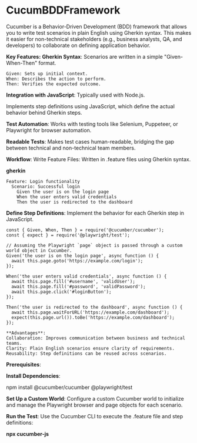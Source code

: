 # CucumBDDFramework
Cucumber is a Behavior-Driven Development (BDD) framework that allows you to write test scenarios in plain English using Gherkin syntax. This makes it easier for non-technical stakeholders (e.g., business analysts, QA, and developers) to collaborate on defining application behavior.

**Key Features:**
**Gherkin Syntax**: Scenarios are written in a simple "Given-When-Then" format.

```
Given: Sets up initial context.
When: Describes the action to perform.
Then: Verifies the expected outcome.
```

**Integration with JavaScript**:
Typically used with Node.js.

Implements step definitions using JavaScript, which define the actual behavior behind Gherkin steps.

**Test Automation**: Works with testing tools like Selenium, Puppeteer, or Playwright for browser automation.

**Readable Tests**: Makes test cases human-readable, bridging the gap between technical and non-technical team members.

**Workflow**:
Write Feature Files: Written in .feature files using Gherkin syntax.

**gherkin**
```
Feature: Login functionality
  Scenario: Successful login
    Given the user is on the login page
    When the user enters valid credentials
    Then the user is redirected to the dashboard
```
    
**Define Step Definitions**: Implement the behavior for each Gherkin step in JavaScript.
```
const { Given, When, Then } = require('@cucumber/cucumber');
const { expect } = require('@playwright/test');

// Assuming the Playwright `page` object is passed through a custom world object in Cucumber.
Given('the user is on the login page', async function () {
  await this.page.goto('https://example.com/login');
});

When('the user enters valid credentials', async function () {
  await this.page.fill('#username', 'validUser'); 
  await this.page.fill('#password', 'validPassword'); 
  await this.page.click('#loginButton'); 
});

Then('the user is redirected to the dashboard', async function () {
  await this.page.waitForURL('https://example.com/dashboard');
  expect(this.page.url()).toBe('https://example.com/dashboard');
});
```

```
**Advantages**:
Collaboration: Improves communication between business and technical teams.
Clarity: Plain English scenarios ensure clarity of requirements.
Reusability: Step definitions can be reused across scenarios.
```

**Prerequisites**:

**Install Dependencies**:

npm install @cucumber/cucumber @playwright/test

**Set Up a Custom World**: 
Configure a custom Cucumber world to initialize and manage the Playwright browser and page objects for each scenario.

**Run the Test**: Use the Cucumber CLI to execute the .feature file and step definitions:

**npx cucumber-js**
